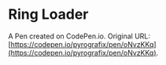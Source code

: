 # Ring Loader

A Pen created on CodePen.io. Original URL: [https://codepen.io/pyrografix/pen/oNvzKKq](https://codepen.io/pyrografix/pen/oNvzKKq).

